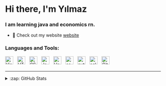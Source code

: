 # Hi there, I'm Yılmaz

### I am learning java and economics rn.

- 🔭 Check out my website [website]

### Languages and Tools:

<img align="left" alt="Visual Studio Code" width="26px" src="https://cdn.jsdelivr.net/gh/devicons/devicon/icons/vscode/vscode-original.svg" style="padding-right:10px;" />
<img align="left" alt="HTML5" width="26px" src="https://cdn.jsdelivr.net/gh/devicons/devicon/icons/html5/html5-original.svg" style="padding-right:10px;" />
<img align="left" alt="CSS3" width="26px" src="https://cdn.jsdelivr.net/gh/devicons/devicon/icons/css3/css3-original.svg" style="padding-right:10px;" />
<img align="left" alt="JavaScript" width="26px" src="https://cdn.jsdelivr.net/gh/devicons/devicon/icons/javascript/javascript-original.svg" style="padding-right:10px;" />
<img align="left" alt="UnityEngine" width="26px" src="https://companieslogo.com/img/orig/U-ea48bc1d.png?t=1634728034" style="padding-right:10px;" />
<img align="left" alt="cs" width="26px" src="https://static.cdnlogo.com/logos/c/68/c-sharp-800x800.png" style="padding-right:10px;" />
<img align="left" alt="python" width="26px" src="https://upload.wikimedia.org/wikipedia/commons/thumb/c/c3/Python-logo-notext.svg/1869px-Python-logo-notext.svg.png" style="padding-right:10px;" />
<img align="left" alt="sql" width="26px" src="https://cdn-icons-png.flaticon.com/128/2772/2772128.png" style="padding-right:10px;" />
<img align="left" alt="GitHub" width="26px" src="https://user-images.githubusercontent.com/3369400/139447912-e0f43f33-6d9f-45f8-be46-2df5bbc91289.png" style="padding-right:10px;" />

<br />
<br />

---

<details>
  <summary>:zap: GitHub Stats</summary>

  <img align="left" alt="YilmazBatal's GitHub Stats" src="https://github-readme-stats.vercel.app/api?username=YilmazBatal&show_icons=true&hide_border=false&title_color=ff652f&icon_color=FFE400&bg_color=09131B&text_color=ffffff&border_color=0c1a25" />

</details>

[website]: http://yilmazbatal.epizy.com/
[resume]: https://drive.google.com/drive/folders/1zGEdhoxutaen7UvU5gqZQ0cTt2bQDUIK?usp=share_link
